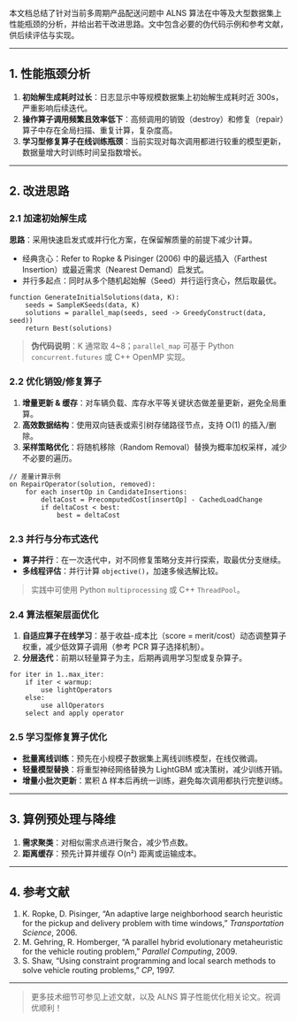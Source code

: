 
本文档总结了针对当前多周期产品配送问题中 ALNS 算法在中等及大型数据集上性能瓶颈的分析，并给出若干改进思路。文中包含必要的伪代码示例和参考文献，供后续评估与实现。

---

## 1. 性能瓶颈分析

1. **初始解生成耗时过长**：日志显示中等规模数据集上初始解生成耗时近 300s，严重影响后续迭代。  
2. **操作算子调用频繁且效率低下**：高频调用的销毁（destroy）和修复（repair）算子中存在全局扫描、重复计算，复杂度高。  
3. **学习型修复算子在线训练瓶颈**：当前实现对每次调用都进行较重的模型更新，数据量增大时训练时间呈指数增长。

---

## 2. 改进思路

### 2.1 加速初始解生成

**思路**：采用快速启发式或并行化方案，在保留解质量的前提下减少计算。  

- 经典贪心：Refer to Ropke & Pisinger (2006) 中的最远插入（Farthest Insertion）或最近需求（Nearest Demand）启发式。  
- 并行多起点：同时从多个随机起始解（Seed）并行运行贪心，然后取最优。  

```pseudo
function GenerateInitialSolutions(data, K):
    seeds = SampleKSeeds(data, K)
    solutions = parallel_map(seeds, seed -> GreedyConstruct(data, seed))
    return Best(solutions)
```

> **伪代码说明**：K 通常取 4~8；`parallel_map` 可基于 Python `concurrent.futures` 或 C++ OpenMP 实现。

### 2.2 优化销毁/修复算子

1. **增量更新 & 缓存**：对车辆负载、库存水平等关键状态做差量更新，避免全局重算。  
2. **高效数据结构**：使用双向链表或索引树存储路径节点，支持 O(1) 的插入/删除。  
3. **采样策略优化**：将随机移除（Random Removal）替换为概率加权采样，减少不必要的遍历。

```pseudo
// 差量计算示例
on RepairOperator(solution, removed):
    for each insertOp in CandidateInsertions:
        deltaCost = PrecomputedCost[insertOp] - CachedLoadChange
        if deltaCost < best:
            best = deltaCost
```

### 2.3 并行与分布式迭代

- **算子并行**：在一次迭代中，对不同修复策略分支并行探索，取最优分支继续。  
- **多线程评估**：并行计算 `objective()`，加速多候选解比较。

> 实践中可使用 Python `multiprocessing` 或 C++ `ThreadPool`。

### 2.4 算法框架层面优化

1. **自适应算子在线学习**：基于收益-成本比（score = merit/cost）动态调整算子权重，减少低效算子调用（参考 PCR 算子选择机制）。  
2. **分层迭代**：前期以轻量算子为主，后期再调用学习型或复杂算子。

```pseudo
for iter in 1..max_iter:
    if iter < warmup:
        use lightOperators
    else:
        use allOperators
    select and apply operator
```

### 2.5 学习型修复算子优化

- **批量离线训练**：预先在小规模子数据集上离线训练模型，在线仅微调。  
- **轻量模型替换**：将重型神经网络替换为 LightGBM 或决策树，减少训练开销。  
- **增量小批次更新**：累积 Δ 样本后再统一训练，避免每次调用都执行完整训练。

---

## 3. 算例预处理与降维

1. **需求聚类**：对相似需求点进行聚合，减少节点数。  
2. **距离缓存**：预先计算并缓存 O(n²) 距离或运输成本。

---

## 4. 参考文献

1. K. Ropke, D. Pisinger, “An adaptive large neighborhood search heuristic for the pickup and delivery problem with time windows,” _Transportation Science_, 2006.  
2. M. Gehring, R. Homberger, “A parallel hybrid evolutionary metaheuristic for the vehicle routing problem,” _Parallel Computing_, 2009.  
3. S. Shaw, “Using constraint programming and local search methods to solve vehicle routing problems,” _CP_, 1997.

---

> 更多技术细节可参见上述文献，以及 ALNS 算子性能优化相关论文。祝调优顺利！